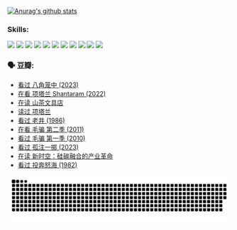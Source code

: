 
[![Anurag's github stats](https://github-readme-stats.vercel.app/api?username=w940853815)](https://github.com/anuraghazra/github-readme-stats)

### Skills:

<code><img height="32" src="https://cdn.jsdelivr.net/npm/simple-icons@v5/icons/python.svg"></code>
<code><img height="32" src="https://cdn.jsdelivr.net/npm/simple-icons@v5/icons/javascript.svg"></code>
<code><img height="32" src="https://cdn.jsdelivr.net/npm/simple-icons@v5/icons/django.svg"></code>
<code><img height="32" src="https://cdn.jsdelivr.net/npm/simple-icons@v5/icons/flask.svg"></code>
<code><img height="32" src="https://cdn.jsdelivr.net/npm/simple-icons@v5/icons/vuetify.svg"></code>
<code><img height="32" src="https://cdn.jsdelivr.net/npm/simple-icons@v5/icons/git.svg"></code>
<code><img height="32" src="https://cdn.jsdelivr.net/npm/simple-icons@v5/icons/docker.svg"></code>
<code><img height="32" src="https://cdn.jsdelivr.net/npm/simple-icons@v5/icons/postgresql.svg"></code>
<code><img height="32" src="https://cdn.jsdelivr.net/npm/simple-icons@v5/icons/elasticsearch.svg"></code>
<code><img height="32" src="https://cdn.jsdelivr.net/npm/simple-icons@v5/icons/macos.svg"></code>
<code><img height="32" src="https://cdn.jsdelivr.net/npm/simple-icons@v5/icons/linux.svg"></code>

### 🗣 豆瓣:

<!-- DOUBAN-ACTIVITIES:START -->
- [看过 八角笼中‎ (2023)](https://www.douban.com/people/136069238/status/4367541707/?_i=94722366)
- [在看 项塔兰 Shantaram‎ (2022)](https://www.douban.com/people/136069238/status/4365497032/?_i=94722366)
- [在读 山茶文具店](https://www.douban.com/people/136069238/status/4364620725/?_i=94722366)
- [读过 项塔兰](https://www.douban.com/people/136069238/status/4364620288/?_i=94722366)
- [看过 老井‎ (1986)](https://www.douban.com/people/136069238/status/4362366672/?_i=94722366)
- [在看 毛骗 第二季‎ (2011)](https://www.douban.com/people/136069238/status/4355752869/?_i=94722366)
- [看过 毛骗 第一季‎ (2010)](https://www.douban.com/people/136069238/status/4355752667/?_i=94722366)
- [看过 孤注一掷‎ (2023)](https://www.douban.com/people/136069238/status/4354774568/?_i=94722366)
- [在读 新时空：硅碳融合的产业革命](https://www.douban.com/people/136069238/status/4348545149/?_i=94722366)
- [看过 投奔怒海‎ (1982)](https://www.douban.com/people/136069238/status/4336696255/?_i=94722366)
<!-- DOUBAN-ACTIVITIES:END -->


![Snake animation](https://raw.githubusercontent.com/w940853815/w940853815/output/github-contribution-grid-snake.svg)

<!--
**w940853815/w940853815** is a ✨ _special_ ✨ repository because its `README.md` (this file) appears on your GitHub profile.

Here are some ideas to get you started:

- 🔭 I’m currently working on ...
- 🌱 I’m currently learning ...
- 👯 I’m looking to collaborate on ...
- 🤔 I’m looking for help with ...
- 💬 Ask me about ...
- 📫 How to reach me: ...
- 😄 Pronouns: ...
- ⚡ Fun fact: ...
-->
